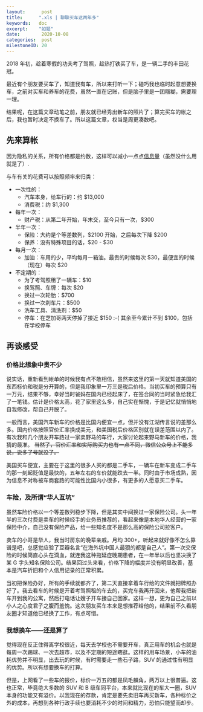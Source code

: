 ```yaml
---
layout:      post
title:      ".xls | 聊聊买车这两年多"
keywords:   doc
excerpt:    "如题"
date:        2020-10-08
categories:  post
milestoneID: 20
---
```


2018 年初，趁着寒假的功夫考了驾照，趁热打铁买了车，是一辆二手的丰田花冠。

最近有个朋友要买车了，知道我有车，所以来打听一下；碰巧我也临时起意想要换车，之前对买车和养车的花费，虽然一直在记账，但是脑子里是一团糨糊，需要理一理。

结果呢，在这篇文章动笔之前，朋友就已经秀出新车的照片了；算完买车的帐之后，我也暂时决定不换车了。所以这篇文章，权当是周更凑数吧。

## 先来算帐

因为隐私的关系，所有价格都是约数，这样可以减小一点点[信息量](https://program-think.blogspot.com/2017/12/howto-cover-your-tracks-10.html)（虽然没什么用就是了）.

与车有关的花费可以按照频率来归类：

- 一次性的：
    + 汽车本身，给车行的：约 $13,000
    + 消费税：约 $1,300
- 每年一次：
    + 财产税：从第二年开始，年末交，至今只有一次，$300
- 半年一次：
    + 保险：大约是个等差数列，$2100 开始，之后每次下降 $200
    + 保养：没有特殊项目的话，$20 - $30
- 每月一次：
    + 加油：车用的少，平均每月一箱油。最贵的时候每次 $30，最便宜的时候（现在）每次 $20 
- 不定期的：
    + 为了考驾照租了一辆车：$10
    + 换驾照、车牌：每次 $20
    + 换过一次轮胎：$700
    + 换过一次刹车片：$500
    + 洗车工具、清洗剂：$50
    + 停车：在芝加哥两天停掉了接近 $150 :-( 其余至今累计不到 $100，包括在学校停车
    
## 再谈感受

### 价格比想象中贵不少

说实话，重新看到帐单的时候我有点不敢相信，虽然来这里的第一天就知道美国的东西标价和税是分开算的，但是我印象里一万三是税后价格。当初买车的预算只有一万元，结果不够，幸好当时爸妈在国内已经起床了，在签合同的当时紧急给我汇了一笔钱。估计是价格太高，花了家里这么多，自己实在惭愧，于是记忆就悄悄地自我修改，帮自己开脱了。

一般而言，美国汽车新车的价格是比国内便宜一点，但并没有江湖传言说的差那么多。国内价格按照官价汇率换成美元，和美国税后价格区别就在误差范围以内了。有次我和几个朋友开车路过一家卖野马的车行，大家讨论起来野马新车的价格，我猜的最准。 ~~当然了，官价汇率和实际购买力也有一点不同，微信公众号上不能多说，说多了号就没了。~~

美国买车便宜，主要在于这里的很多人买的都是二手车，一辆车在新车变成二手车的那一刻起贬值是最快的，五年左右的车价就能跌去一半。同时由于市场成熟，因为信息不对称被车商套路的可能性比国内小很多，有更多的人愿意买二手车。

### 车险，及所谓“华人互坑”

虽然车险价格以一个等差数列稳步下降，但是其实中间换过一家保险公司。头一年半的三次付费是卖车的时候经手的业务员推荐的，看起来像是本地华人经营的一家保险中介，自己没有保险产品，给一些知名度不是那么高的保险公司拉客户。

卖车的小哥是华人，我当时房东的晚辈亲戚。月均 300+，听起来就好像不怎么靠谱是吧，总感觉应验了豆瓣名言“在海外坑中国人最狠的都是自己人”。第一次交保险的时候简直心头在滴血，就连我这种拖延症晚期患者，在一年半以后也坚决换了某 G 字头知名保险公司。结果回过头来看，价格下降的幅度并没有明显改善，基本是汽车折旧和个人信用记录的正常积累。

当初把保险办好，所有的手续就都齐了，第二天直接拿着车行给的文件就把牌照办好了。我去看车的时候是开着考驾照租的车去的，买完车我再开回来，他帮我把新车开到我的公寓，然后打电话让嫂子开车接自己回家。这样一想，更为自己之前以小人之心度君子之腹而羞愧。这次朋友买车本来是想推荐给他的，结果前不久看朋友圈才知道他已经换了工作，有点可惜。

### 我想换车——还是算了

觉得现在反正住得离学校很近，每天去学校也不需要开车，真正用车的机会也就是每周一次踢球、一次去超市，以及不定期的短途瞎逛。这样的用车场景，小车的油耗优势并不明显，出去玩的时候，有时需要走一些石子路，SUV 的通过性有明显的优势。所以有想要换车的打算。

但是，上网看了一些车的报价，标价一万五的都是凤毛麟角，两万以上很普遍。这也正常，毕竟绝大多数的 SUV 和 B 级车同平台，本来就比现在的车大一圈，SUV 本身的功能又有溢价。以我现在的存款，肯定是要先卖旧车再买新车，各种标价之外的成本，再想到各种行政手续也要消耗不少的时间和精力，恐怕只能望而却步。
